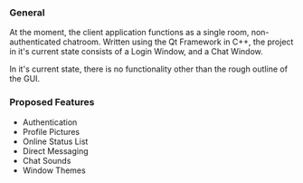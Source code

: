 ### General

At the moment, the client application functions as a single room, non-authenticated chatroom. Written using the Qt Framework in C++, the project in it's current state consists of a Login Window, and a Chat Window. 

In it's current state, there is no functionality other than the rough outline of the GUI. 

### Proposed Features
* Authentication
* Profile Pictures
* Online Status List
* Direct Messaging
* Chat Sounds
* Window Themes

